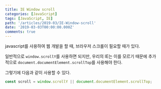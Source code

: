 ```yaml
---
title: IE Window scroll
categories: [JavaScript]
tags: [JavaScript, IE]
path: '/articles/2019-03/IE-Window-scroll'
date: '2019-03-03T00:00:00.000Z'
comments: true
---
```


javascript를 사용하여 웹 개발을 할 때, 브라우저 스크롤이 필요할 때가 있다.

일반적으로 `window.scrollY`를 사용하면 되지만, 우리의 IE는 이를 모르기 때문에 추가적으로 `document.documentElement.scrollTop`를 사용해야 한다.

그렇기에 다음과 같이 사용할 수 있다.

```javascript
const scroll = window.scrollY || document.documentElement.scrollTop;
```
